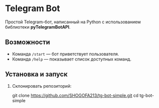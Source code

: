 # Telegram Bot

Простой Telegram-бот, написанный на Python с использованием библиотеки **pyTelegramBotAPI**.

## Возможности
- Команда `/start` — бот приветствует пользователя.  
- Команда `/help` — показывает список доступных команд.  


## Установка и запуск
1. Склонировать репозиторий:

   git clone https://github.com/SHOGOFA213/tg-bot-simple.git
   cd tg-bot-simple
